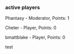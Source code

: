 ### active players
Phantasy - Moderator, Points: 1

Cheter - Player, Points: 0

bmattblake - Player, Points: 0

test
